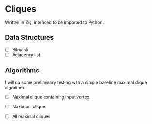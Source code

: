 # Cliques

Written in Zig, intended to be imported to Python.

## Data Structures

- [ ] Bitmask
- [ ] Adjacency list

## Algorithms

I will do some preliminary testing with a simple baseline maximal clique algorithm.

- [ ] Maximal clique containing input vertex.
- [ ] Maximum clique
- [ ] All maximal cliques

